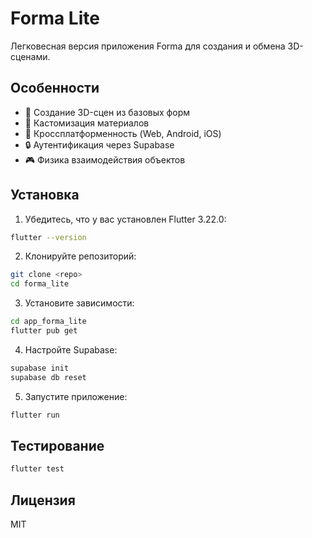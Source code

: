 # Forma Lite

Легковесная версия приложения Forma для создания и обмена 3D-сценами.

## Особенности

- 🎨 Создание 3D-сцен из базовых форм
- 🌈 Кастомизация материалов
- 📱 Кроссплатформенность (Web, Android, iOS)
- 🔒 Аутентификация через Supabase
- 🎮 Физика взаимодействия объектов

## Установка

1. Убедитесь, что у вас установлен Flutter 3.22.0:
```bash
flutter --version
```

2. Клонируйте репозиторий:
```bash
git clone <repo>
cd forma_lite
```

3. Установите зависимости:
```bash
cd app_forma_lite
flutter pub get
```

4. Настройте Supabase:
```bash
supabase init
supabase db reset
```

5. Запустите приложение:
```bash
flutter run
```

## Тестирование

```bash
flutter test
```

## Лицензия

MIT
